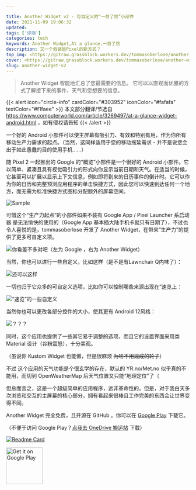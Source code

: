 ```yaml
---

title: Another Widget v2 - 可自定义的“一目了然”小部件
date: 2021-11-09 19:06:32
updated:
tags: ['评测']
categories: tech
keywords: Another Widget,At a glance,一目了然
description: 又一个假装是Pixel的新方式？
top_img: <https://gitraw.grassblock.workers.dev/tommasoberlose/another-widget/master/hero.png>
cover: <https://gitraw.grassblock.workers.dev/tommasoberlose/another-widget/master/hero.png>
slug: another-widget-v2
---
```



> Another Widget 智能地汇总了您最需要的信息。 它可以以直观而优雅的方式了解接下来的事件、天气和您想要的信息。

{{< alert icon="circle-info" cardColor="#303952" iconColor="#fafafa" textColor="#f1faee" >}}
本文部分翻译/节选自
<https://www.computerworld.com/article/3269497/at-a-glance-widget-android.html> ，如有侵权请告知
{{< /alert >}}

一个好的 Android 小部件可以使主屏幕有吸引力、有效和特别有用，作为你所有移动生产力需求的起点。（当然，这同样适用于您的移动拖延需求 - 并不是说您会出于如此愚蠢的目的使用手机......）

随 Pixel 2 一起推出的 Google 的“概览”小部件是一个很好的 Android 小部件。它以简单、紧凑且具有视觉吸引力的形式向你显示当前日期和天气。在适当的时候，它甚至可以扩展以显示上下文信息，例如即将到来的日历事件的倒计时。它可以作为你的日历和完整预测应用程序的单击快捷方式，因此您可以快速到达任何一个地方，而无需为标准快捷方式图标分配额外的屏幕空间。

![Sample](https://images.idgesg.net/images/article/2018/04/at-a-glance-widget-android-100756386-large.jpg?auto=webp&quality=85,70)

可惜这个“生产力起点”的小部件如果不装有 Google App / Pixel Launcher 系启动器 是无法愉快的使用的（Google App 基本插大陆手机卡就只有日期了），不过也令人喜悦的是，tommasoberlose 开发了 Another Widget，在带来“生产力”的提供了更多可自定义项。

![你看差不多对吧（左为 Google ，右为 Another Widget）](https://images.idgesg.net/images/article/2018/04/at-a-glance-widget-android-another-widget-100756385-large.jpg?auto=webp&quality=85,70)

当然，你也可以进行一些自定义，比如这样（是不是有Lawnchair Q内味了）：

![还可以这样](https://obj.imgb.space/api/raw/?path=/img/another_w/Screenshot_20211112092633.webp)

一切也归于它众多的可自定义选项，比如你可以控制哪些来源出现在“速览上：

![“速览”的一些自定义](https://obj.imgb.space/api/raw/?path=/img/another_w/Screenshot_20211112093057.webp)

当然你也可以更改各部分控件的大小，使其更有 Android 12风格：

![？？？](https://obj.imgb.space/api/raw/?path=/img/another_w/Screenshot_20211112093516.webp)

同时，这个应用也提供了一些其它易于调整的选项，而且它的设置界面采用类 Material 设计（谷粉震怒），十分美观。

（虽说你 Kustom Widget 也能做，但是很麻烦 ~~为啥不用现成的轮子~~）

不过 这个应用的天气功能是个很玄学的存在，默认的 YR.no/Met.no 似乎真的不能用，而切到 OpenWeatherMap 后天气位置又只能“地理定位”了（

但总而言之，这是一个超级简单的应用程序，远非革命性的。但是，对于我白天多次浏览和交互的主屏幕的核心部分，拥有看起来很棒且工作完美的东西会让世界变得不同。

Another Widget 完全免费，且开源在 GitHub 。你可以在 [Google Play](https://play.google.com/store/apps/details?id=com.tommasoberlose.anotherwidget)  下载它。

（不便于访问 Google Play？[点我去 OneDrive 搬运站](https://obj.imgb.space/apps/another_w) 下载）

[![Readme Card](https://github-readme-stats.vercel.app/api/pin/?username=tommasoberlose&repo=another-widget)](https://github.com/tommasoberlose/another-widget)

<div><a href='https://play.google.com/store/apps/details?id=com.tommasoberlose.anotherwidget&pcampaignid=pcampaignidMKT-Other-global-all-co-prtnr-py-PartBadge-Mar2515-1'><img alt='Get it on Google Play' height='100px' src='https://play.google.com/intl/en_us/badges/static/images/badges/en_badge_web_generic.png'/></a></div>
